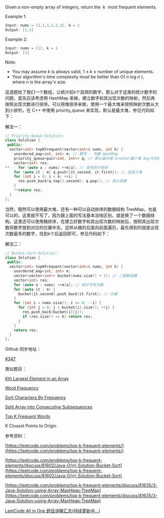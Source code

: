 Given a non-empty array of integers, return the  _k_  most frequent elements.

Example 1:

```cpp
Input: nums = [1,1,1,2,2,3], k = 2
Output: [1,2]
```

Example 2:

```cpp
Input: nums = [1], k = 1
Output: [1]
```

Note:

- You may assume _k_ is always valid, 1 ≤ _k_ ≤ number of unique elements.
- Your algorithm's time complexity must be better than O( _n_ log _n_ ), where _n_ is the array's size.

这道题给了我们一个数组，让统计前k个高频的数字，那么对于这类的统计数字的问题，首先应该考虑用 HashMap 来做，建立数字和其出现次数的映射，然后再按照出现次数进行排序。可以用堆排序来做，使用一个最大堆来按照映射次数从大到小排列，在 C++ 中使用 priority_queue 来实现，默认是最大堆，参见代码如下：

解法一：

```cpp
// Priority-Queue-Solution:
class Solution {
 public:
  vector<int> topKFrequent(vector<int>& nums, int k) {
    unordered_map<int, int> m; // 数字 - 次数 HashMap
    priority_queue<pair<int, int>> q; // 默认最大堆 Greater最小堆 key为次数
    vector<int> res;
**    for (auto a : nums) ++m[a]; // 首先统计频率
    for (auto it : m) q.push({it.second, it.first}); // 全部入堆
    for (int i = 0; i < k; ++i) {
      res.push_back(q.top().second); q.pop(); // 排入结果
    }
    **return res;
  }
};
```

当然，既然可以使用最大堆，还有一种可以自动排序的数据结构 TreeMap，也是可以的，这里就不写了，因为跟上面的写法基本没啥区别，就是换了一个数据结构。这里还可以使用桶排序，在建立好数字和其出现次数的映射后，按照其出现次数将数字放到对应的位置中去，这样从桶的后面向前面遍历，最先得到的就是出现次数最多的数字，找到k个后返回即可，参见代码如下：

解法二：

```cpp
// Bucket-Sort-Solution:
class Solution {
 public:
  vector<int> topKFrequent(vector<int>& nums, int k) {
    unordered_map<int, int> m;
    vector<vector<int>> bucket(nums.size() + 1); // 二维数组桶
    vector<int> res;
    for (auto a : nums) ++m[a]; // 统计字符次数
    for (auto it : m) {
      bucket[it.second].push_back(it.first); // 入桶
    }
    for (int i = nums.size(); i >= 0; --i) {
      for (int j = 0; j < bucket[i].size(); ++j) {
        res.push_back(bucket[i][j]);
        if (res.size() == k) return res;
      }
    }
    return res;
  }
};
```

Github 同步地址：

[#347](https://github.com/grandyang/leetcode/issues/347)

类似题目：

[Kth Largest Element in an Array](http://www.cnblogs.com/grandyang/p/4539757.html)

[Word Frequency](http://www.cnblogs.com/grandyang/p/5386475.html)

[Sort Characters By Frequency](http://www.cnblogs.com/grandyang/p/6231504.html)

[Split Array into Consecutive Subsequences](http://www.cnblogs.com/grandyang/p/7525821.html)

[Top K Frequent Words](http://www.cnblogs.com/grandyang/p/7689927.html)

K Closest Points to Origin

参考资料：

[https://leetcode.com/problems/top-k-frequent-elements/](https://leetcode.com/problems/top-k-frequent-elements/)

[](https://leetcode.com/problems/top-k-frequent-elements/discuss/81602/Java-O(n)-Solution-Bucket-Sort)[https://leetcode.com/problems/top-k-frequent-elements/discuss/81602/Java-O(n)-Solution-Bucket-Sort](https://leetcode.com/problems/top-k-frequent-elements/discuss/81602/Java-O(n)-Solution-Bucket-Sort)

[https://leetcode.com/problems/top-k-frequent-elements/discuss/81635/3-Java-Solution-using-Array-MaxHeap-TreeMap](https://leetcode.com/problems/top-k-frequent-elements/discuss/81635/3-Java-Solution-using-Array-MaxHeap-TreeMap)

[LeetCode All in One 题目讲解汇总(持续更新中...)](http://www.cnblogs.com/grandyang/p/4606334.html)